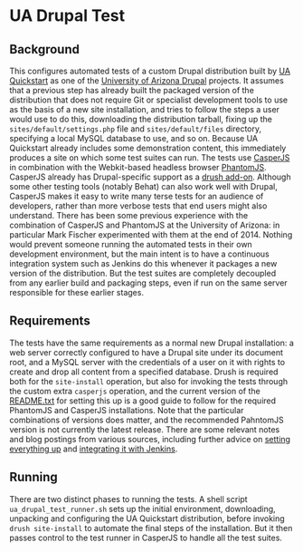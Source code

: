 # UA Drupal Test

## Background

This configures automated tests of a custom Drupal distribution built by [UA Quickstart](https://bitbucket.org/ua_drupal/ua_quickstart) as one of the [University of Arizona Drupal](https://bitbucket.org/ua_drupal) projects. It assumes that a previous step has already built the packaged version of the distribution that does not require Git or specialist development tools to use as the basis of a new site installation, and tries to follow the steps a user would use to do this, downloading the distribution tarball, fixing up the `sites/default/settings.php` file and `sites/default/files` directory, specifying a local MySQL database to use, and so on. Because UA Quickstart already includes some demonstration content, this immediately produces a site on which some test suites can run. The tests use [CasperJS](http://casperjs.org/) in combination with the Webkit-based headless browser [PhantomJS](http://phantomjs.org/). CasperJS already has Drupal-specific support as a [drush add-on](https://www.drupal.org/project/casperjs). Although some other testing tools (notably Behat) can also work well with Drupal, CasperJS makes it easy to write many terse tests for an audience of developers, rather than more verbose tests that end users might also understand. There has been some previous experience with the combination of CasperJS and PhantomJS at the University of Arizona: in particular Mark Fischer experimented with them at the end of 2014. Nothing would prevent someone running the automated tests in their own development environment, but the main intent is to have a continuous integration system such as Jenkins do this whenever it packages a new version of the distribution. But the test suites are completely decoupled from any earlier build and packaging steps, even if run on the same server responsible for these earlier stages.

## Requirements

The tests have the same requirements as a normal new Drupal installation: a web server correctly configured to have a Drupal site under its document root, and a MySQL server with the credentials of a user on it with rights to create and drop all content from a specified database. Drush is required both for the `site-install` operation, but also for invoking the tests through the custom extra `casperjs` operation, and the current version of the [README.txt](http://cgit.drupalcode.org/casperjs/tree/README.txt?h=7.x-1.x) for setting this up is a good guide to follow for the required PhantomJS and CasperJS installations. Note that the particular combinations of versions does matter, and the recommended PahntomJS version is not currently the latest release. There are some relevant notes and blog postings from various sources, including further advice on [setting everything up](http://blog.navigationarts.com/getting-started-with-casperjs-and-drupal/) and [integrating it with Jenkins](http://blog.navigationarts.com/reporting-casperjs-test-results-in-jenkins/).

## Running

There are two distinct phases to running the tests. A shell script `ua_drupal_test_runner.sh` sets up the initial environment, downloading, unpacking and configuring the UA Quickstart distribution, before invoking `drush site-install` to automate the final steps of the installation. But it then passes control to the test runner in CasperJS to handle all the test suites.